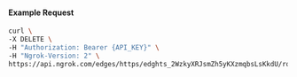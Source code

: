 <!-- Code generated for API Clients. DO NOT EDIT. -->

#### Example Request

```bash
curl \
-X DELETE \
-H "Authorization: Bearer {API_KEY}" \
-H "Ngrok-Version: 2" \
https://api.ngrok.com/edges/https/edghts_2WzkyXRJsmZh5yKXzmqbsLsKkdU/routes/edghtsrt_2WzkyVZQ7qesENOP7l0IdV8nLvG/response_headers
```
